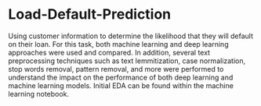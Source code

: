 # Load-Default-Prediction
Using customer information to determine the likelihood that they will default on their loan. For this task, both machine learning and deep learning approaches were used and compared. In addition, several text preprocessing techniques such as text lemmitization, case normalization, stop words removal, pattern removal, and more were performed to understand the impact on the performance of both deep learning and machine learning models. Initial EDA can be found within the machine learning notebook.

